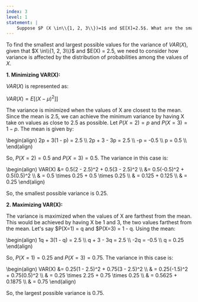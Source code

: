 ```yaml
---
index: 3
level: 1
statement: |
    Suppose $P (X \in\\{1, 2, 3\\})=1$ and $E[X]=2.5$. What are the smallest and largest possible values for the variance?
---
```


 To find the smallest and largest possible values for the variance of $VAR(X)$, given that $X \in\\{1, 2, 3\\}$ and $E(X) = $2.5$, we need to consider how variance is affected by the distribution of probabilities among the values of $X$.

**1. Minimizing VAR(X):**

$VAR(X)$ is represented as:

$VAR(X) = E[(X - \mu)^2]]$

The variance is minimized when the values of X are closest to the mean. Since the mean is 2.5, we can achieve the minimum variance by having X take on values as close to 2.5 as possible. Let $P(X=2) = p$ and $P(X=3) = 1 - p$. The mean is given by:

\begin(align)
2p + 3(1 - p) = 2.5 \\\\
2p + 3 - 3p = 2.5 \\\\
-p = -0.5 \\\\
p = 0.5 \\\\
\end(align)

So, $P(X=2) = 0.5$ and $P(X=3) = 0.5$. The variance in this case is:

\begin(align)
VAR(X) &= 0.5(2 - 2.5)^2 + 0.5(3 - 2.5)^2 \\\\
&= 0.5(-0.5)^2 + 0.5(0.5)^2 \\\\
& = 0.5 \times 0.25 + 0.5 \times 0.25 \\\\
& = 0.125 + 0.125 \\\\
& = 0.25 
\end(align)

So, the smallest possible variance is 0.25.

**2. Maximizing VAR(X):**

The variance is maximized when the values of X are farthest from the mean. This would be achieved by having X be 1 and 3, the two values farthest from the mean. Let's say $P(X=1) = q and $P(X=3) = 1 - q. Using the mean:

\begin(align)
1q + 3(1 - q) = 2.5 \\\\
q + 3 - 3q = 2.5 \\\\
-2q = -0.5 \\\\
q = 0.25 
\end(align)

So, $P(X=1) = 0.25$ and $P(X=3) = 0.75$. The variance in this case is:

\begin(align)
VAR(X) &= 0.25(1 - 2.5)^2 + 0.75(3 - 2.5)^2 \\\\
& = 0.25(-1.5)^2 + 0.75(0.5)^2 \\\\
& = 0.25 \times 2.25 + 0.75 \times 0.25 \\\\
& = 0.5625 + 0.1875 \\\\
& = 0.75
\end(align)

So, the largest possible variance is 0.75.

